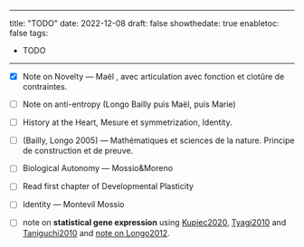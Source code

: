 
---
title: "TODO"
date: 2022-12-08
draft: false
showthedate: true
enabletoc: false
tags:
- TODO
---

- [x]  Note on Novelty  — Maël , avec articulation avec fonction et clotûre de contraintes.
- [ ] Note on anti-entropy (Longo Bailly puis Maël, puis Marie)
- [ ] History at the Heart, Mesure et symmetrization, Identity. 
- [ ] (Bailly, Longo 2005) — Mathématiques et sciences de la nature. Principe de construction et de preuve.
- [ ] Biological Autonomy — Mossio&Moreno
- [ ] Read first chapter of Developmental Plasticity 
- [ ] Identity — Montevil Mossio

- [ ]  note on **statistical gene expression** using [Kupiec2020](reference/Kupiec2020.md), [Tyagi2010](reference/Tyagi2010.md) and [Taniguchi2010](reference/Taniguchi2010.md) and [note on Longo2012](note/note%20on%20Longo2012.md).

